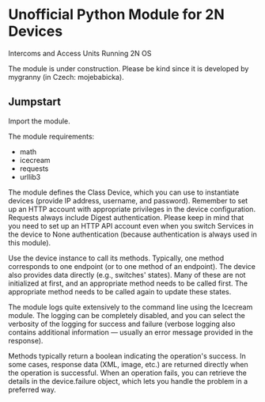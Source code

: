 # Unofficial Python Module for 2N Devices

Intercoms and Access Units Running 2N OS

The module is under construction. Please be kind since it is developed by mygranny (in Czech: mojebabicka).

## Jumpstart

Import the module.

The module requirements:

* math
* icecream
* requests
* urllib3

The module defines the Class Device, which you can use to instantiate devices (provide IP address, username, and password). Remember to set up an HTTP account with appropriate privileges in the device configuration. Requests always include Digest authentication. Please keep in mind that you need to set up an HTTP API account even when you switch Services in the device to None authentication (because authentication is always used in this module).

Use the device instance to call its methods. Typically, one method corresponds to one endpoint (or to one method of an endpoint). The device also provides data directly (e.g., switches' states). Many of these are not initialized at first, and an appropriate method needs to be called first. The appropriate method needs to be called again to update these states.

The module logs quite extensively to the command line using the Icecream module. The logging can be completely disabled, and you can select the verbosity of the logging for success and failure (verbose logging also contains additional information — usually an error message provided in the response).

Methods typically return a boolean indicating the operation's success. In some cases, response data (XML, image, etc.) are returned directly when the operation is successful. When an operation fails, you can retrieve the details in the device.failure object, which lets you handle the problem in a preferred way.
